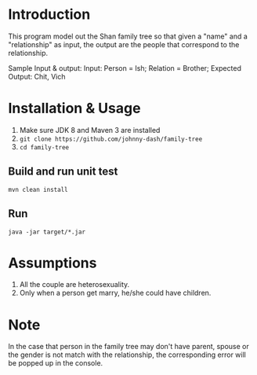 <!--
@Author: Johnny Mao <DIMao>
@Date:   03/06/2018
@Email:  maodi101@gmail.com
-->

# Introduction

This program model out the Shan family tree so that given a "name" and a "relationship" as input, the output are the people that correspond to the relationship.

Sample Input & output:
Input: Person = Ish; Relation = Brother;
Expected Output: Chit, Vich

# Installation & Usage

1.  Make sure JDK 8 and Maven 3 are installed
2.  `git clone https://github.com/johnny-dash/family-tree`
3.  `cd family-tree`

## Build and run unit test

`mvn clean install`

## Run

`java -jar target/*.jar`

# Assumptions

1.  All the couple are heterosexuality.
2.  Only when a person get marry, he/she could have children.

# Note

In the case that person in the family tree may don't have parent, spouse or the gender is not match with the relationship, the corresponding error will be popped up in the console.
